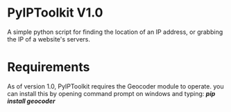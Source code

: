 # PyIPToolkit V1.0
A simple python script for finding the location of an IP address, or grabbing the IP of a website's servers.

# Requirements
As of version 1.0, PyIPToolkit requires the Geocoder module to operate. you can install this by opening command prompt on windows and typing:
**_pip install geocoder_**
